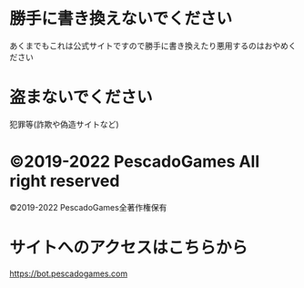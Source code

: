 # 勝手に書き換えないでください
あくまでもこれは公式サイトですので勝手に書き換えたり悪用するのはおやめください
# 盗まないでください
犯罪等(詐欺や偽造サイトなど)
# ©2019-2022 PescadoGames All right reserved
©2019-2022 PescadoGames全著作権保有
# サイトへのアクセスはこちらから
https://bot.pescadogames.com
